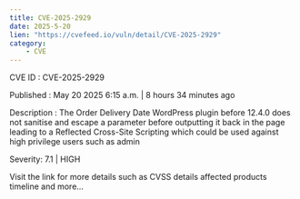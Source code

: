 ```yaml
---
title: CVE-2025-2929
date: 2025-5-20
lien: "https://cvefeed.io/vuln/detail/CVE-2025-2929"
category:
    - CVE
---
```


CVE ID : CVE-2025-2929

Published :  May 20
2025
6:15 a.m. | 8 hours
34 minutes ago

Description : The Order Delivery Date WordPress plugin before 12.4.0 does not sanitise and escape a parameter before outputting it back in the page
leading to a Reflected Cross-Site Scripting which could be used against high privilege users such as admin

Severity: 7.1 | HIGH

Visit the link for more details
such as CVSS details
affected products
timeline
and more...
